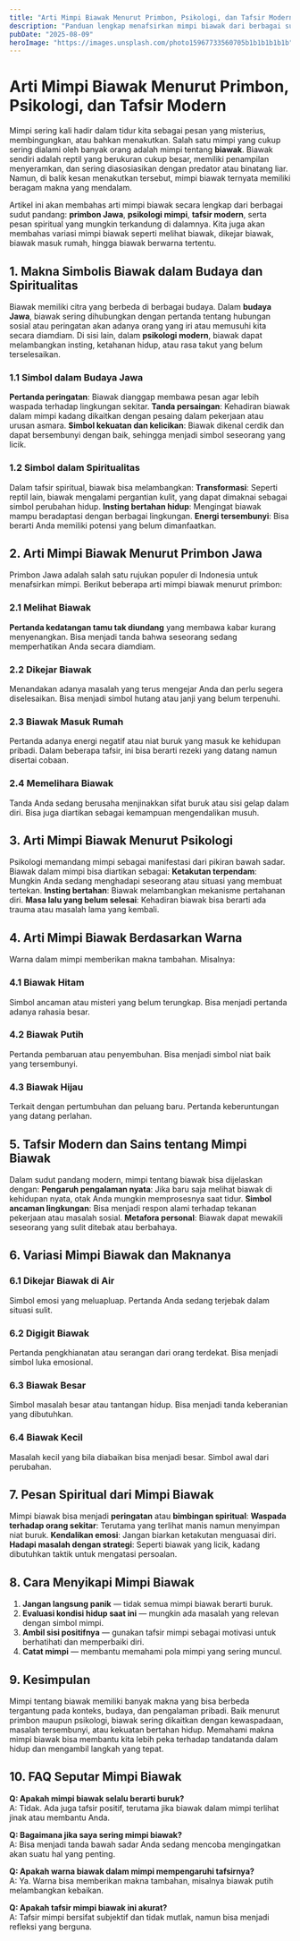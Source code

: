 ```yaml
---
title: "Arti Mimpi Biawak Menurut Primbon, Psikologi, dan Tafsir Modern"
description: "Panduan lengkap menafsirkan mimpi biawak dari berbagai sudut pandang, mulai dari primbon Jawa, psikologi mimpi, hingga simbolisme modern."
pubDate: "2025-08-09"
heroImage: "https://images.unsplash.com/photo15967733560705b1b1b1b1b1b"
---
```


# Arti Mimpi Biawak Menurut Primbon, Psikologi, dan Tafsir Modern

Mimpi sering kali hadir dalam tidur kita sebagai pesan yang misterius, membingungkan, atau bahkan menakutkan. Salah satu mimpi yang cukup sering dialami oleh banyak orang adalah mimpi tentang **biawak**. Biawak sendiri adalah reptil yang berukuran cukup besar, memiliki penampilan menyeramkan, dan sering diasosiasikan dengan predator atau binatang liar. Namun, di balik kesan menakutkan tersebut, mimpi biawak ternyata memiliki beragam makna yang mendalam.

Artikel ini akan membahas arti mimpi biawak secara lengkap dari berbagai sudut pandang: **primbon Jawa**, **psikologi mimpi**, **tafsir modern**, serta pesan spiritual yang mungkin terkandung di dalamnya. Kita juga akan membahas variasi mimpi biawak seperti melihat biawak, dikejar biawak, biawak masuk rumah, hingga biawak berwarna tertentu.



## 1. Makna Simbolis Biawak dalam Budaya dan Spiritualitas

Biawak memiliki citra yang berbeda di berbagai budaya. Dalam **budaya Jawa**, biawak sering dihubungkan dengan pertanda tentang hubungan sosial atau peringatan akan adanya orang yang iri atau memusuhi kita secara diamdiam. Di sisi lain, dalam **psikologi modern**, biawak dapat melambangkan insting, ketahanan hidup, atau rasa takut yang belum terselesaikan.

### 1.1 Simbol dalam Budaya Jawa
 **Pertanda peringatan**: Biawak dianggap membawa pesan agar lebih waspada terhadap lingkungan sekitar.
 **Tanda persaingan**: Kehadiran biawak dalam mimpi kadang dikaitkan dengan pesaing dalam pekerjaan atau urusan asmara.
 **Simbol kekuatan dan kelicikan**: Biawak dikenal cerdik dan dapat bersembunyi dengan baik, sehingga menjadi simbol seseorang yang licik.

### 1.2 Simbol dalam Spiritualitas
Dalam tafsir spiritual, biawak bisa melambangkan:
 **Transformasi**: Seperti reptil lain, biawak mengalami pergantian kulit, yang dapat dimaknai sebagai simbol perubahan hidup.
 **Insting bertahan hidup**: Mengingat biawak mampu beradaptasi dengan berbagai lingkungan.
 **Energi tersembunyi**: Bisa berarti Anda memiliki potensi yang belum dimanfaatkan.



## 2. Arti Mimpi Biawak Menurut Primbon Jawa

Primbon Jawa adalah salah satu rujukan populer di Indonesia untuk menafsirkan mimpi. Berikut beberapa arti mimpi biawak menurut primbon:

### 2.1 Melihat Biawak
 **Pertanda kedatangan tamu tak diundang** yang membawa kabar kurang menyenangkan.
 Bisa menjadi tanda bahwa seseorang sedang memperhatikan Anda secara diamdiam.

### 2.2 Dikejar Biawak
 Menandakan adanya masalah yang terus mengejar Anda dan perlu segera diselesaikan.
 Bisa menjadi simbol hutang atau janji yang belum terpenuhi.

### 2.3 Biawak Masuk Rumah
 Pertanda adanya energi negatif atau niat buruk yang masuk ke kehidupan pribadi.
 Dalam beberapa tafsir, ini bisa berarti rezeki yang datang namun disertai cobaan.

### 2.4 Memelihara Biawak
 Tanda Anda sedang berusaha menjinakkan sifat buruk atau sisi gelap dalam diri.
 Bisa juga diartikan sebagai kemampuan mengendalikan musuh.



## 3. Arti Mimpi Biawak Menurut Psikologi

Psikologi memandang mimpi sebagai manifestasi dari pikiran bawah sadar. Biawak dalam mimpi bisa diartikan sebagai:
 **Ketakutan terpendam**: Mungkin Anda sedang menghadapi seseorang atau situasi yang membuat tertekan.
 **Insting bertahan**: Biawak melambangkan mekanisme pertahanan diri.
 **Masa lalu yang belum selesai**: Kehadiran biawak bisa berarti ada trauma atau masalah lama yang kembali.



## 4. Arti Mimpi Biawak Berdasarkan Warna

Warna dalam mimpi memberikan makna tambahan. Misalnya:

### 4.1 Biawak Hitam
 Simbol ancaman atau misteri yang belum terungkap.
 Bisa menjadi pertanda adanya rahasia besar.

### 4.2 Biawak Putih
 Pertanda pembaruan atau penyembuhan.
 Bisa menjadi simbol niat baik yang tersembunyi.

### 4.3 Biawak Hijau
 Terkait dengan pertumbuhan dan peluang baru.
 Pertanda keberuntungan yang datang perlahan.


## 5. Tafsir Modern dan Sains tentang Mimpi Biawak

Dalam sudut pandang modern, mimpi tentang biawak bisa dijelaskan dengan:
 **Pengaruh pengalaman nyata**: Jika baru saja melihat biawak di kehidupan nyata, otak Anda mungkin memprosesnya saat tidur.
 **Simbol ancaman lingkungan**: Bisa menjadi respon alami terhadap tekanan pekerjaan atau masalah sosial.
 **Metafora personal**: Biawak dapat mewakili seseorang yang sulit ditebak atau berbahaya.



## 6. Variasi Mimpi Biawak dan Maknanya

### 6.1 Dikejar Biawak di Air
 Simbol emosi yang meluapluap.
 Pertanda Anda sedang terjebak dalam situasi sulit.

### 6.2 Digigit Biawak
 Pertanda pengkhianatan atau serangan dari orang terdekat.
 Bisa menjadi simbol luka emosional.

### 6.3 Biawak Besar
 Simbol masalah besar atau tantangan hidup.
 Bisa menjadi tanda keberanian yang dibutuhkan.

### 6.4 Biawak Kecil
 Masalah kecil yang bila diabaikan bisa menjadi besar.
 Simbol awal dari perubahan.



## 7. Pesan Spiritual dari Mimpi Biawak

Mimpi biawak bisa menjadi **peringatan** atau **bimbingan spiritual**:
 **Waspada terhadap orang sekitar**: Terutama yang terlihat manis namun menyimpan niat buruk.
 **Kendalikan emosi**: Jangan biarkan ketakutan menguasai diri.
 **Hadapi masalah dengan strategi**: Seperti biawak yang licik, kadang dibutuhkan taktik untuk mengatasi persoalan.



## 8. Cara Menyikapi Mimpi Biawak

1. **Jangan langsung panik** — tidak semua mimpi biawak berarti buruk.
2. **Evaluasi kondisi hidup saat ini** — mungkin ada masalah yang relevan dengan simbol mimpi.
3. **Ambil sisi positifnya** — gunakan tafsir mimpi sebagai motivasi untuk berhatihati dan memperbaiki diri.
4. **Catat mimpi** — membantu memahami pola mimpi yang sering muncul.



## 9. Kesimpulan

Mimpi tentang biawak memiliki banyak makna yang bisa berbeda tergantung pada konteks, budaya, dan pengalaman pribadi. Baik menurut primbon maupun psikologi, biawak sering dikaitkan dengan kewaspadaan, masalah tersembunyi, atau kekuatan bertahan hidup. Memahami makna mimpi biawak bisa membantu kita lebih peka terhadap tandatanda dalam hidup dan mengambil langkah yang tepat.



## 10. FAQ Seputar Mimpi Biawak

**Q: Apakah mimpi biawak selalu berarti buruk?**  
A: Tidak. Ada juga tafsir positif, terutama jika biawak dalam mimpi terlihat jinak atau membantu Anda.

**Q: Bagaimana jika saya sering mimpi biawak?**  
A: Bisa menjadi tanda bawah sadar Anda sedang mencoba mengingatkan akan suatu hal yang penting.

**Q: Apakah warna biawak dalam mimpi mempengaruhi tafsirnya?**  
A: Ya. Warna bisa memberikan makna tambahan, misalnya biawak putih melambangkan kebaikan.

**Q: Apakah tafsir mimpi biawak ini akurat?**  
A: Tafsir mimpi bersifat subjektif dan tidak mutlak, namun bisa menjadi refleksi yang berguna.



